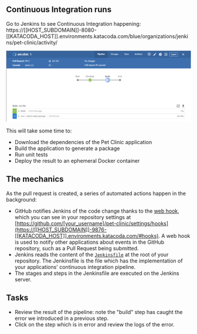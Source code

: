 ## Continuous Integration runs

Go to Jenkins to see Continuous Integration happening: https://[[HOST_SUBDOMAIN]]-8080-[[KATACODA_HOST]].environments.katacoda.com/blue/organizations/jenkins/pet-clinic/activity/

![CI Pipeline in Jenkins](../../assets/online-devops-dojo/continuous-integration/ci-blue-ocean.png)

This will take some time to: 
* Download the dependencies of the Pet Clinic application
* Build the application to generate a package
* Run unit tests
* Deploy the result to an ephemeral Docker container

## The mechanics

As the pull request is created, a series of automated actions happen in the background:

* GitHub notifies Jenkins of the code change thanks to the [web hook](https://help.github.com/articles/about-webhooks/), which you can see in your repository settings at [https://github.com/[your_username]/pet-clinic/settings/hooks](https://[[HOST_SUBDOMAIN]]-9876-[[KATACODA_HOST]].environments.katacoda.com/#hooks). A web hook is used to notify other applications about events in the GitHub repository, such as a Pull Request being submitted.
* Jenkins reads the content of the [`Jenkinsfile`](https://jenkins.io/doc/book/pipeline/jenkinsfile/) at the root of your repository. The Jenkinsfile is the file which has the implementation of your applications' continuous integration pipeline.
* The stages and steps in the Jenkinsfile are executed on the Jenkins server.


## Tasks

* Review the result of the pipeline: note the "build" step has caught the error we introduced in a previous step.
* Click on the step which is in error and review the logs of the error. 

